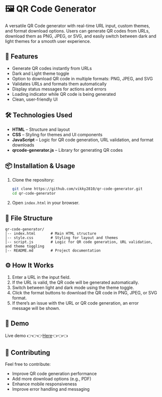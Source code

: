 # 🖼️ QR Code Generator

A versatile QR Code generator with real-time URL input, custom themes, and format download options. Users can generate QR codes from URLs, download them as PNG, JPEG, or SVG, and easily switch between dark and light themes for a smooth user experience.

## 🚀 Features
- Generate QR codes instantly from URLs
- Dark and Light theme toggle
- Option to download QR code in multiple formats: PNG, JPEG, and SVG
- Validates URLs and formats them automatically
- Display status messages for actions and errors
- Loading indicator while QR code is being generated
- Clean, user-friendly UI

## 🛠 Technologies Used
- **HTML** – Structure and layout
- **CSS** – Styling for themes and UI components
- **JavaScript** – Logic for QR code generation, URL validation, and format downloads
- **qrcode-generator.js** – Library for generating QR codes

## 📦 Installation & Usage

1. Clone the repository:
   ```bash
   git clone https://github.com/vikky2810/qr-code-generator.git
   cd qr-code-generator
   ```
2. Open `index.html` in your browser.

## 📁 File Structure
```
qr-code-generator/
│-- index.html       # Main HTML structure
│-- style.css        # Styling for layout and themes
│-- script.js        # Logic for QR code generation, URL validation, and theme toggling
│-- README.md        # Project documentation
```

## ⚙️ How It Works
1. Enter a URL in the input field.
2. If the URL is valid, the QR code will be generated automatically.
3. Switch between light and dark mode using the theme toggle.
4. Click the format buttons to download the QR code in PNG, JPEG, or SVG format.
5. If there’s an issue with the URL or QR code generation, an error message will be shown.

## 📸 Demo

Live demo 👉👉👉[Here](https://example.com)👈👈👈

## 🤝 Contributing

Feel free to contribute:
- Improve QR code generation performance
- Add more download options (e.g., PDF)
- Enhance mobile responsiveness
- Improve error handling and messaging

